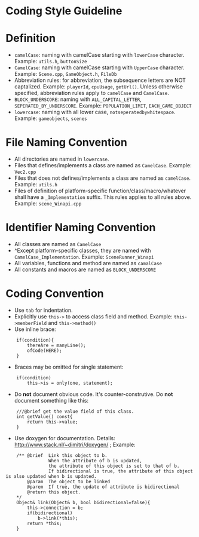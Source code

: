 Coding Style Guideline
==========

Definition
==========
* `camelCase`: naming with camelCase starting with `lowerCase` character. Example: `utils.h`, `buttonSize`
* `CamelCase`: naming with camelCase starting with `UpperCase` character. Example: `Scene.cpp`, `GameObject.h`, `FileDb`
* Abbreviation rules: for abbreviation, the subsequence letters are NOT captalized. Example: `playerId`, `cpuUsage`, `getUrl()`.
	Unless otherwise specified, abbreviation rules apply to `camelCase` and `CamelCase`.
* `BLOCK_UNDERSCORE`: naming with `ALL_CAPITAL_LETTER`, `SEPERATED_BY_UNDERSCORE`. Example: `POPULATION_LIMIT`, `EACH_GAME_OBJECT`
* `lowercase`: naming with all lower case, `notseperatedbywhitespace`. Example: `gameobjects`, `scenes`
	

File Naming Convention
==========

* All directories are named in `lowercase`.
* Files that defines/implements a class are named as `CamelCase`. Example: `Vec2.cpp`
* Files that does not defines/implements a class are named as `camelCase`. Example: `utils.h`
* Files of definition of platform-specific function/class/macro/whatever shall have a `_Implementation` suffix.
	This rules applies to all rules above. Example: `scene_Winapi.cpp`


Identifier Naming Convention
==========
* All classes are named as `CamelCase`
* ^Except platform-specific classes, they are named with `CamelCase_Implementation`. Example: `SceneRunner_Winapi`
* All variables, functions and method are named as `camalCase`
* All constants and macros are named as `BLOCK_UNDERSCORE`


Coding Convention
==========

* Use `tab` for indentation.
* Explicitly use `this->` to access class field and method. Example: `this->memberField` and `this->method()`
* Use inline brace:

```
	if(condition){
		thereAre = manyLine();
		ofCode(HERE);
	}
```

* Braces may be omitted for single statement:

```
	if(condition)
		this->is = only(one, statement);
```

* Do **not** document obvious code. It's counter-construtive. Do **not** document something like this:

```
	///@brief get the value field of this class.
	int getValue() const{
		return this->value;
	}
```

* Use doxygen for documentation. Details: http://www.stack.nl/~dimitri/doxygen/ ; Example:

```
	/**	@brief	Link this object to b.
				When the attribute of b is updated,
				the attribute of this object is set to that of b.
				If bidirectional is true, the attribute of this object is also updated when b is updated.
		@param	The object to be linked
		@parem	If true, the update of attribute is bidirectional
		@return	this object.
	*/
	Object& link(Object& b, bool bidirectional=false){
		this->connection = b;
		if(bidirectional)
			b->link(*this);
		return *this;
	}
```

